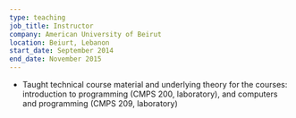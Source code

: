 ```yaml
---
type: teaching
job_title: Instructor
company: American University of Beirut
location: Beiurt, Lebanon
start_date: September 2014
end_date: November 2015
---
```


- Taught technical course material and underlying theory for the courses: introduction
to programming (CMPS 200, laboratory), and computers and programming (CMPS
209, laboratory)